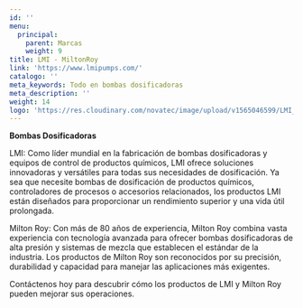 ```yaml
---
id: ''
menu:
  principal:
    parent: Marcas
    weight: 9
title: LMI - MiltonRoy
link: 'https://www.lmipumps.com/'
catalogo: ''
meta_keywords: Todo en bombas dosificadoras
meta_description: ''
weight: 14
logo: 'https://res.cloudinary.com/novatec/image/upload/v1565046599/LMI_fjwhsu.jpg'
---
```


**Bombas Dosificadoras**

LMI: Como líder mundial en la fabricación de bombas dosificadoras y equipos de control de productos químicos, LMI ofrece soluciones innovadoras y versátiles para todas sus necesidades de dosificación. Ya sea que necesite bombas de dosificación de productos químicos, controladores de procesos o accesorios relacionados, los productos LMI están diseñados para proporcionar un rendimiento superior y una vida útil prolongada.

Milton Roy: Con más de 80 años de experiencia, Milton Roy combina vasta experiencia con tecnología avanzada para ofrecer bombas dosificadoras de alta presión y sistemas de mezcla que establecen el estándar de la industria. Los productos de Milton Roy son reconocidos por su precisión, durabilidad y capacidad para manejar las aplicaciones más exigentes.

Contáctenos hoy para descubrir cómo los productos de LMI y Milton Roy pueden mejorar sus operaciones.
